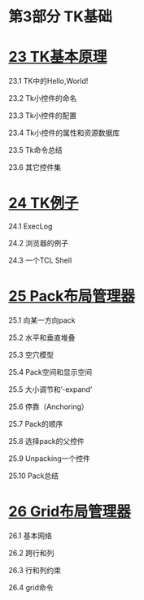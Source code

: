 第3部分 TK基础
=====

# [23 TK基本原理](./chapter23.md)
23.1 	TK中的Hello,World!

23.2	Tk小控件的命名

23.3	Tk小控件的配置

23.4	Tk小控件的属性和资源数据库
23.5	Tk命令总结
23.6	其它控件集

# [24 TK例子](./chapter24.md)
24.1	ExecLog

24.2	浏览器的例子

24.3	一个TCL Shell

# [25 Pack布局管理器](./chapter25.md)
25.1	向某一方向pack

25.2	水平和垂直堆叠

25.3	空穴模型

25.4	Pack空间和显示空间

25.5	大小调节和’-expand’

25.6	停靠（Anchoring）

25.7	Pack的顺序

25.8	选择pack的父控件

25.9	Unpacking一个控件

25.10	Pack总结

# [26 Grid布局管理器](./chapter26.md)
26.1	基本网络

26.2	跨行和列

26.3	行和列约束

26.4	grid命令

